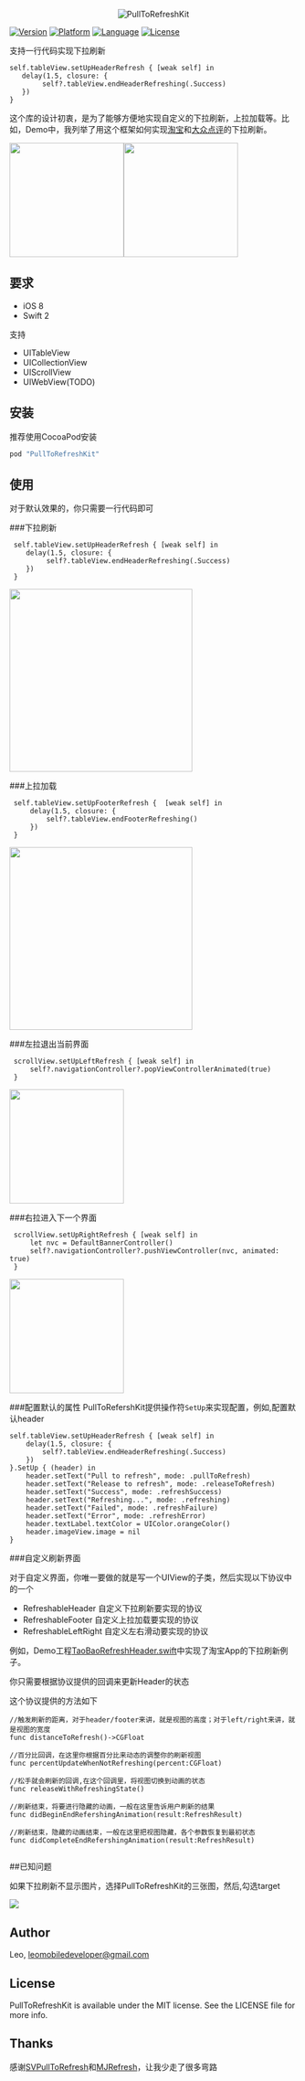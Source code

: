 
<p align="center">

<img src="https://raw.github.com/LeoMobileDeveloper/PullToRefreshKit/master/Screenshot/logo.png" alt="PullToRefreshKit" title="PullToRefreshKit"/>

</p>


 [![Version](https://img.shields.io/cocoapods/v/PullToRefreshKit.svg?style=flat)](http://cocoapods.org/pods/PullToRefreshKit)  [![Platform](http://img.shields.io/badge/platform-ios-blue.svg?style=flat
)](https://developer.apple.com/iphone/index.action)
 [![Language](http://img.shields.io/badge/language-swift-brightgreen.svg?style=flat
)](https://developer.apple.com/swift)
 [![License](http://img.shields.io/badge/license-MIT-lightgrey.svg?style=flat
)](http://mit-license.org)

支持一行代码实现下拉刷新

```
self.tableView.setUpHeaderRefresh { [weak self] in
   delay(1.5, closure: { 
        self?.tableView.endHeaderRefreshing(.Success)
   })
}
```
这个库的设计初衷，是为了能够方便地实现自定义的下拉刷新，上拉加载等。比如，Demo中，我列举了用这个框架如何实现[淘宝](https://github.com/LeoMobileDeveloper/PullToRefreshKit/blob/master/PullToRefreshKit/TaoBaoRefreshHeader.swift)和[大众点评](https://github.com/LeoMobileDeveloper/PullToRefreshKit/blob/master/PullToRefreshKit/DianpingRefreshHeader.swift)的下拉刷新。


<img src="https://raw.github.com/LeoMobileDeveloper/PullToRefreshKit/master/Screenshot/taobao.gif" width="200"><img src="https://raw.github.com/LeoMobileDeveloper/PullToRefreshKit/master/Screenshot/dianping.gif" width="200">

## 要求

- iOS 8
- Swift 2

支持

- UITableView
- UICollectionView
- UIScrollView
- UIWebView(TODO)


## 安装
推荐使用CocoaPod安装

```ruby
pod "PullToRefreshKit"
```
## 使用

对于默认效果的，你只需要一行代码即可

###下拉刷新

```
 self.tableView.setUpHeaderRefresh { [weak self] in
    delay(1.5, closure: { 
         self?.tableView.endHeaderRefreshing(.Success)
    })
 }
```

<img src="https://raw.github.com/LeoMobileDeveloper/PullToRefreshKit/master/Screenshot/gif1.gif" width="320">


###上拉加载
```
 self.tableView.setUpFooterRefresh {  [weak self] in
     delay(1.5, closure: {
         self?.tableView.endFooterRefreshing()
     })
 }
```

<img src="https://raw.github.com/LeoMobileDeveloper/PullToRefreshKit/master/Screenshot/gif2.gif" width="320">


###左拉退出当前界面

```
 scrollView.setUpLeftRefresh { [weak self] in
     self?.navigationController?.popViewControllerAnimated(true)
 }
```

<img src="https://raw.github.com/LeoMobileDeveloper/PullToRefreshKit/master/Screenshot/gif3.gif" width="200">

###右拉进入下一个界面

```
 scrollView.setUpRightRefresh { [weak self] in
     let nvc = DefaultBannerController()
     self?.navigationController?.pushViewController(nvc, animated: true)
 }
```

<img src="https://raw.github.com/LeoMobileDeveloper/PullToRefreshKit/master/Screenshot/gif4.gif" width="200">

###配置默认的属性
PullToRefershKit提供操作符`SetUp`来实现配置，例如,配置默认header

```
self.tableView.setUpHeaderRefresh { [weak self] in
    delay(1.5, closure: {
        self?.tableView.endHeaderRefreshing(.Success)
    })
}.SetUp { (header) in
    header.setText("Pull to refresh", mode: .pullToRefresh)
    header.setText("Release to refresh", mode: .releaseToRefresh)
    header.setText("Success", mode: .refreshSuccess)
    header.setText("Refreshing...", mode: .refreshing)
    header.setText("Failed", mode: .refreshFailure)
    header.setText("Error", mode: .refreshError)
    header.textLabel.textColor = UIColor.orangeColor()
    header.imageView.image = nil
}
```

###自定义刷新界面

对于自定义界面，你唯一要做的就是写一个UIView的子类，然后实现以下协议中的一个

- RefreshableHeader 自定义下拉刷新要实现的协议
- RefreshableFooter 自定义上拉加载要实现的协议
- RefreshableLeftRight 自定义左右滑动要实现的协议

例如，Demo工程[TaoBaoRefreshHeader.swift](https://github.com/LeoMobileDeveloper/PullToRefreshKit/blob/master/PullToRefreshKit/TaoBaoRefreshHeader.swift)中实现了淘宝App的下拉刷新例子。

你只需要根据协议提供的回调来更新Header的状态

这个协议提供的方法如下

```
//触发刷新的距离，对于header/footer来讲，就是视图的高度；对于left/right来讲，就是视图的宽度
func distanceToRefresh()->CGFloat

//百分比回调，在这里你根据百分比来动态的调整你的刷新视图
func percentUpdateWhenNotRefreshing(percent:CGFloat)

//松手就会刷新的回调,在这个回调里，将视图切换到动画的状态
func releaseWithRefreshingState()

//刷新结束，将要进行隐藏的动画，一般在这里告诉用户刷新的结果
func didBeginEndRefershingAnimation(result:RefreshResult)

//刷新结束，隐藏的动画结束，一般在这里把视图隐藏，各个参数恢复到最初状态
func didCompleteEndRefershingAnimation(result:RefreshResult)
    
```
##已知问题

如果下拉刷新不显示图片，选择PullToRefreshKit的三张图，然后,勾选target

<img src="https://raw.github.com/LeoMobileDeveloper/PullToRefreshKit/master/Screenshot/issue1.png">



## Author

Leo, leomobiledeveloper@gmail.com

## License

PullToRefreshKit is available under the MIT license. See the LICENSE file for more info.

## Thanks
感谢[SVPullToRefresh](https://github.com/samvermette/SVPullToRefresh)和[MJRefresh](https://github.com/CoderMJLee/MJRefresh)，让我少走了很多弯路